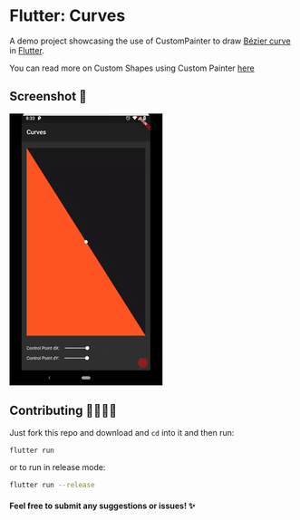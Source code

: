 # Flutter: Curves 

A demo project showcasing the use of CustomPainter to draw [Bézier curve](https://en.wikipedia.org/wiki/B%C3%A9zier_curve) in [Flutter](https://flutter.io).

You can read more on Custom Shapes using Custom Painter [here](https://zocada.com/drawing-custom-shapes-in-flutter-using-custompainter)

## Screenshot 📸

![Demo](/screenshots/demo.gif)

## Contributing 👨‍💻👩‍💻
Just fork this repo and download and `cd` into it and then run:
```sh
flutter run
``` 
or to run in release mode:
```sh
flutter run --release
```
#### Feel free to submit any suggestions or issues! ✨
